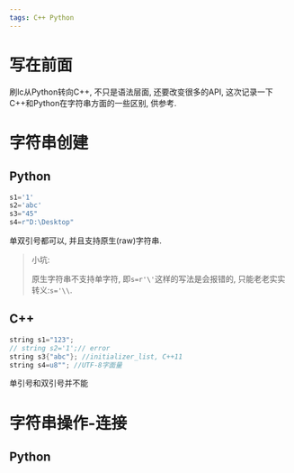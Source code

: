 ```yaml
---
tags: C++ Python
---
```


# 写在前面

刷lc从Python转向C++, 不只是语法层面, 还要改变很多的API, 这次记录一下C++和Python在字符串方面的一些区别, 供参考.

# 字符串创建

## Python

```python
s1='1'
s2='abc'
s3="45"
s4=r"D:\Desktop"
```

单双引号都可以, 并且支持原生(raw)字符串. 

>   小坑:
>
>   原生字符串不支持单字符, 即`s=r'\'`这样的写法是会报错的, 只能老老实实转义:`s='\\`.



## C++

```cpp
string s1="123";
// string s2='1';// error
string s3{"abc"}; //initializer_list, C++11
string s4=u8""; //UTF-8字面量
```

单引号和双引号并不能

# 字符串操作-连接

## Python